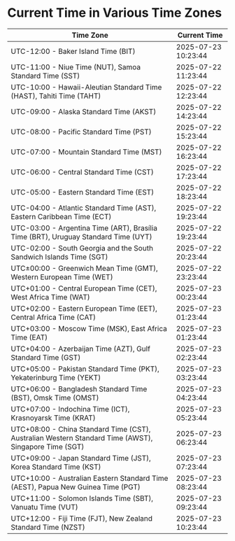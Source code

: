 # Current Time in Various Time Zones

| Time Zone | Current Time |
|-----------|--------------|
| UTC-12:00 - Baker Island Time (BIT) | 2025-07-23 10:23:44 |
| UTC-11:00 - Niue Time (NUT), Samoa Standard Time (SST) | 2025-07-22 11:23:44 |
| UTC-10:00 - Hawaii-Aleutian Standard Time (HAST), Tahiti Time (TAHT) | 2025-07-22 12:23:44 |
| UTC-09:00 - Alaska Standard Time (AKST) | 2025-07-22 14:23:44 |
| UTC-08:00 - Pacific Standard Time (PST) | 2025-07-22 15:23:44 |
| UTC-07:00 - Mountain Standard Time (MST) | 2025-07-22 16:23:44 |
| UTC-06:00 - Central Standard Time (CST) | 2025-07-22 17:23:44 |
| UTC-05:00 - Eastern Standard Time (EST) | 2025-07-22 18:23:44 |
| UTC-04:00 - Atlantic Standard Time (AST), Eastern Caribbean Time (ECT) | 2025-07-22 19:23:44 |
| UTC-03:00 - Argentina Time (ART), Brasília Time (BRT), Uruguay Standard Time (UYT) | 2025-07-22 19:23:44 |
| UTC-02:00 - South Georgia and the South Sandwich Islands Time (SGT) | 2025-07-22 20:23:44 |
| UTC±00:00 - Greenwich Mean Time (GMT), Western European Time (WET) | 2025-07-22 23:23:44 |
| UTC+01:00 - Central European Time (CET), West Africa Time (WAT) | 2025-07-23 00:23:44 |
| UTC+02:00 - Eastern European Time (EET), Central Africa Time (CAT) | 2025-07-23 01:23:44 |
| UTC+03:00 - Moscow Time (MSK), East Africa Time (EAT) | 2025-07-23 01:23:44 |
| UTC+04:00 - Azerbaijan Time (AZT), Gulf Standard Time (GST) | 2025-07-23 02:23:44 |
| UTC+05:00 - Pakistan Standard Time (PKT), Yekaterinburg Time (YEKT) | 2025-07-23 03:23:44 |
| UTC+06:00 - Bangladesh Standard Time (BST), Omsk Time (OMST) | 2025-07-23 04:23:44 |
| UTC+07:00 - Indochina Time (ICT), Krasnoyarsk Time (KRAT) | 2025-07-23 05:23:44 |
| UTC+08:00 - China Standard Time (CST), Australian Western Standard Time (AWST), Singapore Time (SGT) | 2025-07-23 06:23:44 |
| UTC+09:00 - Japan Standard Time (JST), Korea Standard Time (KST) | 2025-07-23 07:23:44 |
| UTC+10:00 - Australian Eastern Standard Time (AEST), Papua New Guinea Time (PGT) | 2025-07-23 08:23:44 |
| UTC+11:00 - Solomon Islands Time (SBT), Vanuatu Time (VUT) | 2025-07-23 09:23:44 |
| UTC+12:00 - Fiji Time (FJT), New Zealand Standard Time (NZST) | 2025-07-23 10:23:44 |
